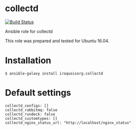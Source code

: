 # collectd

[![Build Status](https://travis-ci.com/iroquoisorg/ansible-role-collectd.svg?branch=master)](https://travis-ci.com/iroquoisorg/ansible-role-memcached)

Ansible role for collectd

This role was prepared and tested for Ubuntu 16.04.

# Installation

`$ ansible-galaxy install iroquoisorg.collectd`

# Default settings

```
collectd_configs: []
collectd_rabbitmq: false
collectd_rundeck: false
collectd_customtypes: []
collectd_nginx_status_url: "http://localhost/nginx_status"

```
